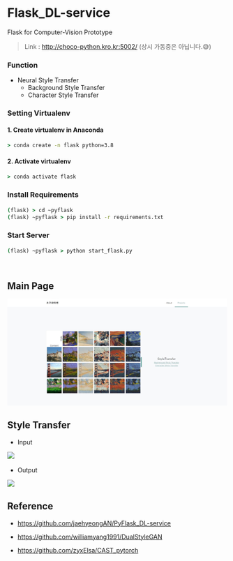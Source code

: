 # Flask_DL-service
Flask for Computer-Vision Prototype
> Link : http://choco-python.kro.kr:5002/
(상시 가동중은 아닙니다.😅)

### Function 
* Neural Style Transfer
  * Background Style Transfer
  * Character Style Transfer

### Setting Virtualenv
#### 1. Create virtualenv in Anaconda
```cmd
> conda create -n flask python=3.8
```
#### 2. Activate virtualenv
```cmd
> conda activate flask
```

### Install Requirements
```cmd
(flask) > cd ~pyflask
(flask) ~pyflask > pip install -r requirements.txt
```
### Start Server
```cmd
(flask) ~pyflask > python start_flask.py
```

<br>

## Main Page
<img src="./static/assets/img/index-main.jpg">

## Style Transfer
* Input
<img src="./etc/nst-get.png">

* Output
<img src="./etc/nst-post.png">

## Reference

- https://github.com/jaehyeongAN/PyFlask_DL-service
- https://github.com/williamyang1991/DualStyleGAN

- https://github.com/zyxElsa/CAST_pytorch